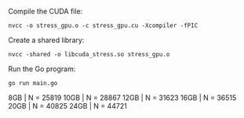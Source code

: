Compile the CUDA file:

    nvcc -o stress_gpu.o -c stress_gpu.cu -Xcompiler -fPIC

Create a shared library:

    nvcc -shared -o libcuda_stress.so stress_gpu.o

Run the Go program:

    go run main.go


8GB     |   N = 25819
10GB    |   N = 28867
12GB    |   N = 31623
16GB    |   N = 36515
20GB    |   N = 40825
24GB    |   N = 44721
